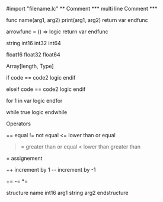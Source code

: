 #import "filename.lc"
** Comment
*** multi
line
Comment ***

func name(arg1, arg2)
print(arg1, arg2)
return var
endfunc

arrowfunc = () =>
logic
return var
endfunc

string
int16
int32
int64

float16
float32
float64

Array[length, Type]

if code == code2
logic
endif

elseif code == code2
logic
endif

for 1 in var
logic
endfor

while true
logic
endwhile

Operators

== equal
!= not equal
<= lower than or equal
>= greater than or equal
< lower than
> greater than

= assignement

++ increment by 1
-- increment by -1

+=
-=
*=

structure name
int16 arg1
string arg2
endstructure
